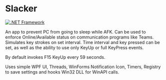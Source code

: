 # Slacker
[![.NET Framework](https://github.com/Ali3nSVK/Slacker/actions/workflows/dotnet-desktop.yml/badge.svg)](https://github.com/Ali3nSVK/Slacker/actions/workflows/dotnet-desktop.yml)

An app to prevent PC from going to sleep while AFK. Can be used to enforce Online/Available status on communication programs like Teams. Simulates key strokes on set interval.
Time interval and key pressed can be set, as well as the ability to use only KeyUp or full KeyPress events.

By default invokes F15 KeyUp every 59 seconds.

Uses simple WPF UI, Threads, WinForms Notification Icon, Timers, Registry to save settings and hooks Win32 DLL for WinAPI calls.
